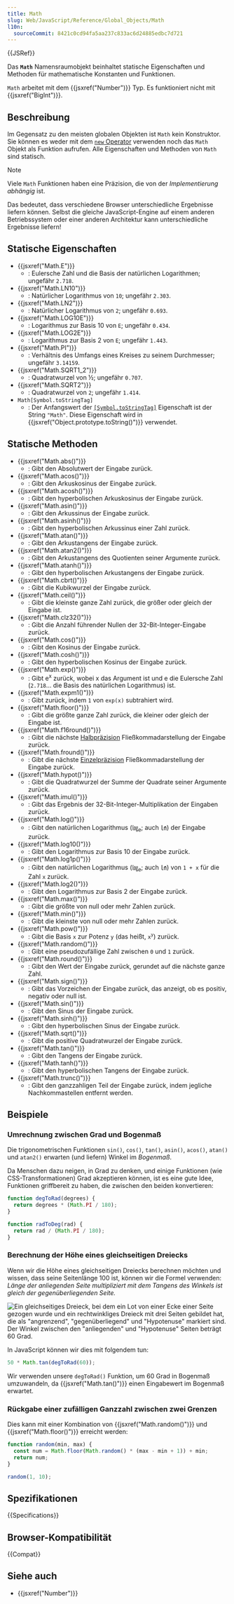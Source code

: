 ```yaml
---
title: Math
slug: Web/JavaScript/Reference/Global_Objects/Math
l10n:
  sourceCommit: 8421c0cd94fa5aa237c833ac6d24885edbc7d721
---
```


{{JSRef}}

Das **`Math`** Namensraumobjekt beinhaltet statische Eigenschaften und Methoden für mathematische Konstanten und Funktionen.

`Math` arbeitet mit dem {{jsxref("Number")}} Typ. Es funktioniert nicht mit {{jsxref("BigInt")}}.

## Beschreibung

Im Gegensatz zu den meisten globalen Objekten ist `Math` kein Konstruktor. Sie können es weder mit dem [`new` Operator](/de/docs/Web/JavaScript/Reference/Operators/new) verwenden noch das `Math` Objekt als Funktion aufrufen. Alle Eigenschaften und Methoden von `Math` sind statisch.

> [!NOTE]
> Viele `Math` Funktionen haben eine Präzision, die von der _Implementierung abhängig_ ist.
>
> Das bedeutet, dass verschiedene Browser unterschiedliche Ergebnisse liefern können. Selbst die gleiche JavaScript-Engine auf einem anderen Betriebssystem oder einer anderen Architektur kann unterschiedliche Ergebnisse liefern!

## Statische Eigenschaften

- {{jsxref("Math.E")}}
  - : Eulersche Zahl und die Basis der natürlichen Logarithmen; ungefähr `2.718`.
- {{jsxref("Math.LN10")}}
  - : Natürlicher Logarithmus von `10`; ungefähr `2.303`.
- {{jsxref("Math.LN2")}}
  - : Natürlicher Logarithmus von `2`; ungefähr `0.693`.
- {{jsxref("Math.LOG10E")}}
  - : Logarithmus zur Basis 10 von `E`; ungefähr `0.434`.
- {{jsxref("Math.LOG2E")}}
  - : Logarithmus zur Basis 2 von `E`; ungefähr `1.443`.
- {{jsxref("Math.PI")}}
  - : Verhältnis des Umfangs eines Kreises zu seinem Durchmesser; ungefähr `3.14159`.
- {{jsxref("Math.SQRT1_2")}}
  - : Quadratwurzel von ½; ungefähr `0.707`.
- {{jsxref("Math.SQRT2")}}
  - : Quadratwurzel von `2`; ungefähr `1.414`.
- `Math[Symbol.toStringTag]`
  - : Der Anfangswert der [`[Symbol.toStringTag]`](/de/docs/Web/JavaScript/Reference/Global_Objects/Symbol/toStringTag) Eigenschaft ist der String `"Math"`. Diese Eigenschaft wird in {{jsxref("Object.prototype.toString()")}} verwendet.

## Statische Methoden

- {{jsxref("Math.abs()")}}
  - : Gibt den Absolutwert der Eingabe zurück.
- {{jsxref("Math.acos()")}}
  - : Gibt den Arkuskosinus der Eingabe zurück.
- {{jsxref("Math.acosh()")}}
  - : Gibt den hyperbolischen Arkuskosinus der Eingabe zurück.
- {{jsxref("Math.asin()")}}
  - : Gibt den Arkussinus der Eingabe zurück.
- {{jsxref("Math.asinh()")}}
  - : Gibt den hyperbolischen Arkussinus einer Zahl zurück.
- {{jsxref("Math.atan()")}}
  - : Gibt den Arkustangens der Eingabe zurück.
- {{jsxref("Math.atan2()")}}
  - : Gibt den Arkustangens des Quotienten seiner Argumente zurück.
- {{jsxref("Math.atanh()")}}
  - : Gibt den hyperbolischen Arkustangens der Eingabe zurück.
- {{jsxref("Math.cbrt()")}}
  - : Gibt die Kubikwurzel der Eingabe zurück.
- {{jsxref("Math.ceil()")}}
  - : Gibt die kleinste ganze Zahl zurück, die größer oder gleich der Eingabe ist.
- {{jsxref("Math.clz32()")}}
  - : Gibt die Anzahl führender Nullen der 32-Bit-Integer-Eingabe zurück.
- {{jsxref("Math.cos()")}}
  - : Gibt den Kosinus der Eingabe zurück.
- {{jsxref("Math.cosh()")}}
  - : Gibt den hyperbolischen Kosinus der Eingabe zurück.
- {{jsxref("Math.exp()")}}
  - : Gibt e<sup>x</sup> zurück, wobei x das Argument ist und e die Eulersche Zahl (`2.718`… die Basis des natürlichen Logarithmus) ist.
- {{jsxref("Math.expm1()")}}
  - : Gibt zurück, indem `1` von `exp(x)` subtrahiert wird.
- {{jsxref("Math.floor()")}}
  - : Gibt die größte ganze Zahl zurück, die kleiner oder gleich der Eingabe ist.
- {{jsxref("Math.f16round()")}}
  - : Gibt die nächste [Halbpräzision](https://en.wikipedia.org/wiki/Half-precision_floating-point_format) Fließkommadarstellung der Eingabe zurück.
- {{jsxref("Math.fround()")}}
  - : Gibt die nächste [Einzelpräzision](https://en.wikipedia.org/wiki/Single-precision_floating-point_format) Fließkommadarstellung der Eingabe zurück.
- {{jsxref("Math.hypot()")}}
  - : Gibt die Quadratwurzel der Summe der Quadrate seiner Argumente zurück.
- {{jsxref("Math.imul()")}}
  - : Gibt das Ergebnis der 32-Bit-Integer-Multiplikation der Eingaben zurück.
- {{jsxref("Math.log()")}}
  - : Gibt den natürlichen Logarithmus (㏒<sub>e</sub>; auch ㏑) der Eingabe zurück.
- {{jsxref("Math.log10()")}}
  - : Gibt den Logarithmus zur Basis 10 der Eingabe zurück.
- {{jsxref("Math.log1p()")}}
  - : Gibt den natürlichen Logarithmus (㏒<sub>e</sub>; auch ㏑) von `1 + x` für die Zahl `x` zurück.
- {{jsxref("Math.log2()")}}
  - : Gibt den Logarithmus zur Basis 2 der Eingabe zurück.
- {{jsxref("Math.max()")}}
  - : Gibt die größte von null oder mehr Zahlen zurück.
- {{jsxref("Math.min()")}}
  - : Gibt die kleinste von null oder mehr Zahlen zurück.
- {{jsxref("Math.pow()")}}
  - : Gibt die Basis `x` zur Potenz `y` (das heißt, `x`<sup><code>y</code></sup>) zurück.
- {{jsxref("Math.random()")}}
  - : Gibt eine pseudozufällige Zahl zwischen `0` und `1` zurück.
- {{jsxref("Math.round()")}}
  - : Gibt den Wert der Eingabe zurück, gerundet auf die nächste ganze Zahl.
- {{jsxref("Math.sign()")}}
  - : Gibt das Vorzeichen der Eingabe zurück, das anzeigt, ob es positiv, negativ oder null ist.
- {{jsxref("Math.sin()")}}
  - : Gibt den Sinus der Eingabe zurück.
- {{jsxref("Math.sinh()")}}
  - : Gibt den hyperbolischen Sinus der Eingabe zurück.
- {{jsxref("Math.sqrt()")}}
  - : Gibt die positive Quadratwurzel der Eingabe zurück.
- {{jsxref("Math.tan()")}}
  - : Gibt den Tangens der Eingabe zurück.
- {{jsxref("Math.tanh()")}}
  - : Gibt den hyperbolischen Tangens der Eingabe zurück.
- {{jsxref("Math.trunc()")}}
  - : Gibt den ganzzahligen Teil der Eingabe zurück, indem jegliche Nachkommastellen entfernt werden.

## Beispiele

### Umrechnung zwischen Grad und Bogenmaß

Die trigonometrischen Funktionen `sin()`, `cos()`, `tan()`, `asin()`, `acos()`, `atan()` und `atan2()` erwarten (und liefern) Winkel im _Bogenmaß_.

Da Menschen dazu neigen, in Grad zu denken, und einige Funktionen (wie CSS-Transformationen) Grad akzeptieren können, ist es eine gute Idee, Funktionen griffbereit zu haben, die zwischen den beiden konvertieren:

```js
function degToRad(degrees) {
  return degrees * (Math.PI / 180);
}

function radToDeg(rad) {
  return rad / (Math.PI / 180);
}
```

### Berechnung der Höhe eines gleichseitigen Dreiecks

Wenn wir die Höhe eines gleichseitigen Dreiecks berechnen möchten und wissen, dass seine Seitenlänge 100 ist, können wir die Formel verwenden: _Länge der anliegenden Seite multipliziert mit dem Tangens des Winkels ist gleich der gegenüberliegenden Seite._

![Ein gleichseitiges Dreieck, bei dem ein Lot von einer Ecke einer Seite gezogen wurde und ein rechtwinkliges Dreieck mit drei Seiten gebildet hat, die als "angrenzend", "gegenüberliegend" und "Hypotenuse" markiert sind. Der Winkel zwischen den "anliegenden" und "Hypotenuse" Seiten beträgt 60 Grad.](trigonometry.png)

In JavaScript können wir dies mit folgendem tun:

```js
50 * Math.tan(degToRad(60));
```

Wir verwenden unsere `degToRad()` Funktion, um 60 Grad in Bogenmaß umzuwandeln, da {{jsxref("Math.tan()")}} einen Eingabewert im Bogenmaß erwartet.

### Rückgabe einer zufälligen Ganzzahl zwischen zwei Grenzen

Dies kann mit einer Kombination von {{jsxref("Math.random()")}} und {{jsxref("Math.floor()")}} erreicht werden:

```js
function random(min, max) {
  const num = Math.floor(Math.random() * (max - min + 1)) + min;
  return num;
}

random(1, 10);
```

## Spezifikationen

{{Specifications}}

## Browser-Kompatibilität

{{Compat}}

## Siehe auch

- {{jsxref("Number")}}
